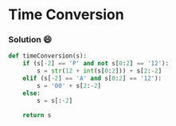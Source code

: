 # Time Conversion

### Solution :smile:

```python
def timeConversion(s):
    if (s[-2] == 'P' and not s[0:2] == '12'):
        s = str(12 + int(s[0:2])) + s[2:-2]
    elif (s[-2] == 'A' and s[0:2] == '12'):
        s = '00' + s[2:-2]
    else:
        s = s[:-2]
    
    return s
```
